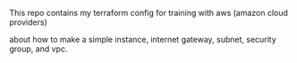 This repo contains my terraform config for training with aws (amazon cloud providers)

about how to make a simple instance, internet gateway, subnet, security group, and vpc.
